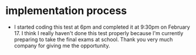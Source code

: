 # implementation process
- I started coding this test at 6pm and completed it at 9:30pm on February 17. I think I really haven't done this test properly because I'm currently preparing to take the final exams at school. Thank you very much company for giving me the opportunity.
